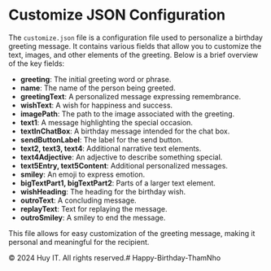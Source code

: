 # Customize JSON Configuration

The `customize.json` file is a configuration file used to personalize a birthday greeting message. It contains various fields that allow you to customize the text, images, and other elements of the greeting. Below is a brief overview of the key fields:

-   **greeting**: The initial greeting word or phrase.
-   **name**: The name of the person being greeted.
-   **greetingText**: A personalized message expressing remembrance.
-   **wishText**: A wish for happiness and success.
-   **imagePath**: The path to the image associated with the greeting.
-   **text1**: A message highlighting the special occasion.
-   **textInChatBox**: A birthday message intended for the chat box.
-   **sendButtonLabel**: The label for the send button.
-   **text2, text3, text4**: Additional narrative text elements.
-   **text4Adjective**: An adjective to describe something special.
-   **text5Entry, text5Content**: Additional personalized messages.
-   **smiley**: An emoji to express emotion.
-   **bigTextPart1, bigTextPart2**: Parts of a larger text element.
-   **wishHeading**: The heading for the birthday wish.
-   **outroText**: A concluding message.
-   **replayText**: Text for replaying the message.
-   **outroSmiley**: A smiley to end the message.

This file allows for easy customization of the greeting message, making it personal and meaningful for the recipient.

© 2024 Huy IT. All rights reserved.#   H a p p y - B i r t h d a y - T h a m N h o 
 
 
